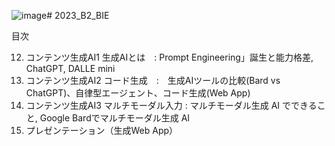 ![image](https://github.com/ekaminuma/2023_B2_BIE/assets/3303058/60f829a2-87bd-4a92-96ae-55f947e603a7)# 2023_B2_BIE

目次

12.  コンテンツ生成AI1  生成AIとは　: Prompt Engineering」誕生と能力格差, ChatGPT, DALLE mini
13.  コンテンツ生成AI2  コード生成　:　生成AIツールの比較(Bard vs ChatGPT)、自律型エージェント、コード生成(Web App)
14.  コンテンツ生成AI3 マルチモーダル入力 : マルチモーダル生成 AI でできること, Google Bardでマルチモーダル生成 AI
15. プレゼンテーション（生成Web App）

